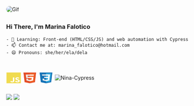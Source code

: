 <img align="center" alt="Gif" height="400" width="950" style="border-radius:50px;" display="block" src="https://media.tenor.com/iLoysyYXknEAAAAd/anime-computer.gif">


 ##
 
### Hi There, I'm Marina Falotico 

    - 🌱 Learning: Front-end (HTML/CSS/JS) and web automation with Cypress
    - 📫 Contact me at: marina_falotico@hotmail.com
    - 😄 Pronouns: she/her/ela/dela
    
 ##
  
<div style="display: inline_block"><br>
  <img align="center" alt="Nina-Js" height="30" width="40" src="https://raw.githubusercontent.com/devicons/devicon/master/icons/javascript/javascript-plain.svg">
  <img align="center" alt="Nina-HTML" height="30" width="40" src="https://raw.githubusercontent.com/devicons/devicon/master/icons/html5/html5-original.svg">
  <img align="center" alt="Nina-CSS" height="30" width="40" src="https://raw.githubusercontent.com/devicons/devicon/master/icons/css3/css3-original.svg">
  <img align="center" alt="Nina-Cypress" height="30" width="40" src="https://iconape.com/wp-content/files/gj/370774/svg/370774.svg">
</div>
  
 ##
 
<div> 
  <a href="https://www.instagram.com/marina_falotico/" target="_blank"><img src="https://img.shields.io/badge/-Instagram-%23E4405F?style=for-the-badge&logo=instagram&logoColor=white" target="_blank"></a>
  <a href="https://www.linkedin.com/in/marina-falotico/" target="_blank"><img src="https://img.shields.io/badge/-LinkedIn-%230077B5?style=for-the-badge&logo=linkedin&logoColor=white" target="_blank"></a> 
</div>
